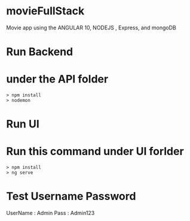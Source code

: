 # movieFullStack

Movie app using the ANGULAR 10, NODEJS , Express, and mongoDB


# Run Backend
# under the API folder 
    > npm install 
    > nodemon
# Run UI
# Run this command under UI forlder
    > npm install
    > ng serve


# Test Username Password

UserName : Admin
Pass : Admin123

